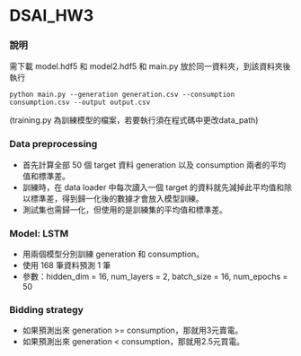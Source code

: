 # DSAI_HW3
### 說明
需下載 model.hdf5 和 model2.hdf5 和 main.py 放於同一資料夾，到該資料夾後執行 
```
python main.py --generation generation.csv --consumption consumption.csv --output output.csv
```
(training.py 為訓練模型的檔案，若要執行須在程式碼中更改data_path)

### Data preprocessing 
- 首先計算全部 50 個 target 資料 generation 以及 consumption 兩者的平均值和標準差。
- 訓練時，在 data loader 中每次讀入一個 target 的資料就先減掉此平均值和除以標準差，得到歸一化後的數據才會放入模型訓練。
- 測試集也需歸一化，但使用的是訓練集的平均值和標準差。


### Model: LSTM
- 用兩個模型分別訓練 generation 和 consumption。
- 使用 168 筆資料預測 1 筆
- 參數：hidden_dim = 16, num_layers = 2, batch_size = 16, num_epochs = 50



### Bidding strategy
- 如果預測出來 generation >= consumption，那就用3元賣電。
- 如果預測出來 generation < consumption，那就用2.5元買電。



